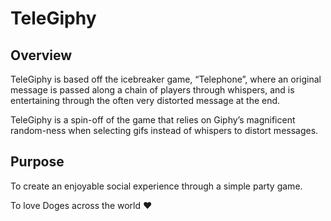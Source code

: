 # TeleGiphy

## Overview
TeleGiphy is based off the icebreaker game, “Telephone”, where an original message 
is passed along a chain of players through whispers, and is entertaining through 
the often very distorted message at the end. 

TeleGiphy is a spin-off of the game that relies on Giphy’s magnificent random-ness 
when selecting gifs instead of whispers to distort messages. 

## Purpose
To create an enjoyable social experience through a simple party game.

To love Doges across the world ♥